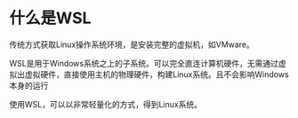 # 什么是WSL


传统方式获取Linux操作系统环境，是安装完整的虚拟机，如VMware。

WSL是用于Windows系统之上的子系统。可以完全直连计算机硬件，无需通过虚拟出虚拟硬件，直接使用主机的物理硬件，构建Linux系统。且不会影响Windows本身的运行

使用WSL，可以以非常轻量化的方式，得到Linux系统。


